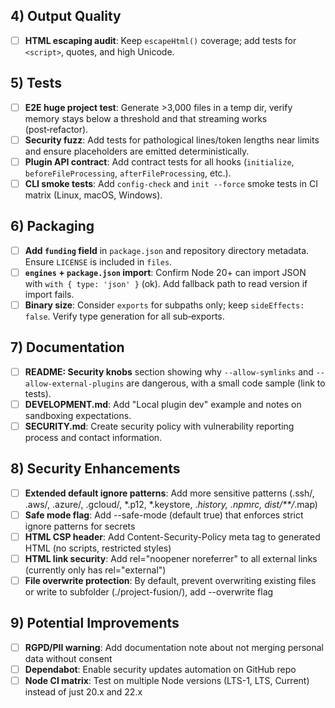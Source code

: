 ## 4) Output Quality
- [ ] **HTML escaping audit**: Keep `escapeHtml()` coverage; add tests for `<script>`, quotes, and high Unicode.

## 5) Tests
- [ ] **E2E huge project test**: Generate >3,000 files in a temp dir, verify memory stays below a threshold and that streaming works (post‑refactor).
- [ ] **Security fuzz**: Add tests for pathological lines/token lengths near limits and ensure placeholders are emitted deterministically.
- [ ] **Plugin API contract**: Add contract tests for all hooks (`initialize`, `beforeFileProcessing`, `afterFileProcessing`, etc.).
- [ ] **CLI smoke tests**: Add `config-check` and `init --force` smoke tests in CI matrix (Linux, macOS, Windows).

## 6) Packaging
- [ ] **Add `funding` field** in `package.json` and repository directory metadata. Ensure `LICENSE` is included in `files`.
- [ ] **`engines` + `package.json` import**: Confirm Node 20+ can import JSON with `with { type: 'json' }` (ok). Add fallback path to read version if import fails.
- [ ] **Binary size**: Consider `exports` for subpaths only; keep `sideEffects: false`. Verify type generation for all sub‑exports.

## 7) Documentation
- [ ] **README: Security knobs** section showing why `--allow-symlinks` and `--allow-external-plugins` are dangerous, with a small code sample (link to tests).
- [ ] **DEVELOPMENT.md**: Add "Local plugin dev" example and notes on sandboxing expectations.
- [ ] **SECURITY.md**: Create security policy with vulnerability reporting process and contact information.

## 8) Security Enhancements
- [ ] **Extended default ignore patterns**: Add more sensitive patterns (.ssh/, .aws/, .azure/, .gcloud/, *.p12, *.keystore, .*history, .npmrc, dist/**/*.map)
- [ ] **Safe mode flag**: Add --safe-mode (default true) that enforces strict ignore patterns for secrets
- [ ] **HTML CSP header**: Add Content-Security-Policy meta tag to generated HTML (no scripts, restricted styles)
- [ ] **HTML link security**: Add rel="noopener noreferrer" to all external links (currently only has rel="external")
- [ ] **File overwrite protection**: By default, prevent overwriting existing files or write to subfolder (./project-fusion/), add --overwrite flag

## 9) Potential Improvements
- [ ] **RGPD/PII warning**: Add documentation note about not merging personal data without consent
- [ ] **Dependabot**: Enable security updates automation on GitHub repo
- [ ] **Node CI matrix**: Test on multiple Node versions (LTS-1, LTS, Current) instead of just 20.x and 22.x